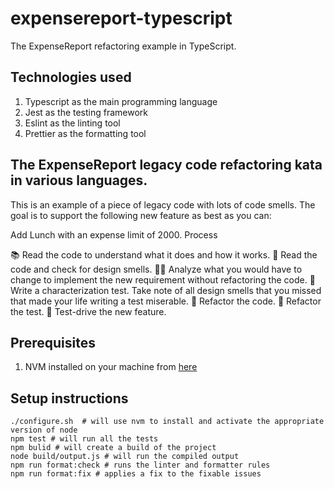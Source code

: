 # expensereport-typescript
The ExpenseReport refactoring example in TypeScript.

## Technologies used
1. Typescript as the main programming language
2. Jest as the testing framework
3. Eslint as the linting tool
4. Prettier as the formatting tool

## The ExpenseReport legacy code refactoring kata in various languages.

This is an example of a piece of legacy code with lots of code smells. The goal is to support the following new feature as best as you can:

Add Lunch with an expense limit of 2000.
Process

📚 Read the code to understand what it does and how it works.
🦨 Read the code and check for design smells.
🧑‍🔬 Analyze what you would have to change to implement the new requirement without refactoring the code.
🧪 Write a characterization test. Take note of all design smells that you missed that made your life writing a test miserable.
🔧 Refactor the code.
🔧 Refactor the test.
👼 Test-drive the new feature.

## Prerequisites
1. NVM installed on your machine from [here](https://github.com/nvm-sh/nvm)

## Setup instructions
```shell
./configure.sh  # will use nvm to install and activate the appropriate version of node
npm test # will run all the tests
npm bulid # will create a build of the project
node build/output.js # will run the compiled output
npm run format:check # runs the linter and formatter rules
npm run format:fix # applies a fix to the fixable issues 
```
